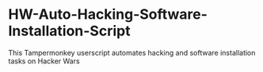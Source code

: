 # HW-Auto-Hacking-Software-Installation-Script
This Tampermonkey userscript automates hacking and software installation tasks on Hacker Wars

